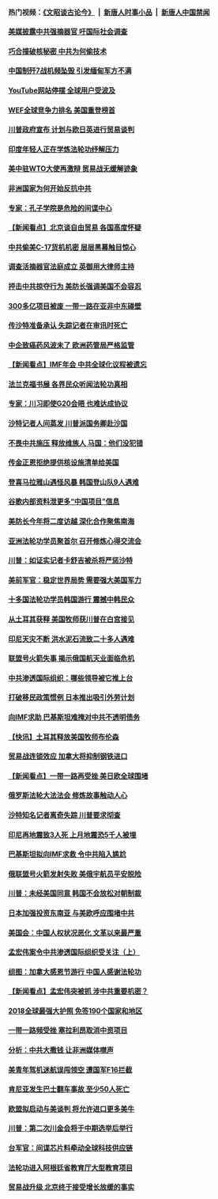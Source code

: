 #### 热门视频：[《文昭谈古论今》](https://github.com/gfw-breaker/wenzhao/blob/master/README.md?t=10171234) &nbsp;|&nbsp; [新唐人时事小品](https://github.com/gfw-breaker/ntdtv-comedy/blob/master/README.md?t=10171234) &nbsp;|&nbsp; [新唐人中国禁闻](https://github.com/gfw-breaker/ntdtv-news/blob/master/README.md?t=10171234)

#### [美媒披露中共强摘器官 吁国际社会调查](../pages/nsc418/n10789337.md?t=10171234) 

#### [巧合撞破核秘密 中共为何偷技术](../pages/nsc418/n10788217.md?t=10171234) 

#### [中国制歼7战机频坠毁 引发缅甸军方不满](../pages/nsc418/n10788418.md?t=10171234) 

#### [YouTube网站停摆 全球用户受波及](../pages/nsc418/n10788989.md?t=10171234) 

#### [WEF全球竞争力排名 美国重登榜首](../pages/nsc418/n10788605.md?t=10171234) 

#### [川普政府宣布 计划与欧日英进行贸易谈判](../pages/nsc418/n10788496.md?t=10171234) 

#### [印度年轻人正在学炼法轮功纾解压力](../pages/nsc418/n10787667.md?t=10171234) 

#### [美中驻WTO大使再激辩 贸易战无缓解迹象](../pages/nsc418/n10787893.md?t=10171234) 

#### [非洲国家为何开始反抗中共](../pages/nsc418/n10788253.md?t=10171234) 

#### [专家：孔子学院是危险的间谍中心](../pages/nsc418/n10746252.md?t=10171234) 

#### [【新闻看点】北京谈自由贸易 各国高度怀疑](../pages/nsc418/n10787737.md?t=10171234) 

#### [中共偷美C-17货机机密 层层黑幕触目惊心](../pages/nsc418/n10787673.md?t=10171234) 

#### [调查活摘器官法庭成立 英御用大律师主持](../pages/nsc418/n10787477.md?t=10171234) 

#### [抨击中共掠夺行为 美防长强调美国不会容忍](../pages/nsc418/n10787167.md?t=10171234) 

#### [300多亿项目被废 一带一路在亚非中东碰壁](../pages/nsc418/n10787144.md?t=10171234) 

#### [传沙特准备承认 失踪记者在审讯时死亡](../pages/nsc418/n10786900.md?t=10171234) 

#### [中企致癌药风波未了 欧洲药管局严格监管](../pages/nsc418/n10785912.md?t=10171234) 

#### [【新闻看点】IMF年会 中共全球化议程被遗忘](../pages/nsc418/n10785214.md?t=10171234) 

#### [法兰克福书展 各界民众听闻法轮功真相](../pages/nsc418/n10782900.md?t=10171234) 

#### [专家：川习即使G20会晤 也难达成协议](../pages/nsc418/n10785213.md?t=10171234) 

#### [沙特记者人间蒸发 川普派国务卿赴沙国](../pages/nsc418/n10785192.md?t=10171234) 

#### [不畏中共施压 释放维族人 马国：他们没犯错](../pages/nsc418/n10784464.md?t=10171234) 

#### [传金正恩拒绝提供核设施清单给美国](../pages/nsc418/n10784510.md?t=10171234) 

#### [登喜马拉雅山遇怪风暴 韩国登山队9人遇难](../pages/nsc418/n10784286.md?t=10171234) 

#### [谷歌内部资料泄更多“中国项目”信息](../pages/nsc418/n10783142.md?t=10171234) 

#### [美防长今年将二度访越 深化合作聚焦南海](../pages/nsc418/n10783067.md?t=10171234) 

#### [亚洲法轮功学员聚首尔 召开修炼心得交流会](../pages/nsc418/n10780294.md?t=10171234) 

#### [川普：如证实记者卡舒吉被杀将严惩沙特](../pages/nsc418/n10782611.md?t=10171234) 

#### [美前军官：稳定世界局势 需要强大美国军力](../pages/nsc418/n10781975.md?t=10171234) 

#### [十多国法轮功学员韩国游行 震撼中韩民众](../pages/nsc418/n10781244.md?t=10171234) 

#### [从土耳其获释 美国牧师获川普在白宫接见](../pages/nsc418/n10781786.md?t=10171234) 

#### [印尼天灾不断 洪水泥石流致二十多人遇难](../pages/nsc418/n10781733.md?t=10171234) 

#### [联盟号火箭失事 揭示俄国航天业面临危机](../pages/nsc418/n10781049.md?t=10171234) 

#### [中共渗透国际组织：哪些领导被它推上台](../pages/nsc418/n10780076.md?t=10171234) 

#### [打破移民政策惯例 日本推出吸引外劳计划](../pages/nsc418/n10780027.md?t=10171234) 

#### [向IMF求助 巴基斯坦难掩对中共不透明债务](../pages/nsc418/n10779334.md?t=10171234) 

#### [【快讯】土耳其释放美国牧师布伦森](../pages/nsc418/n10779530.md?t=10171234) 

#### [贸易战连锁效应 加拿大将抑制钢铁进口](../pages/nsc418/n10778999.md?t=10171234) 

#### [【新闻看点】一带一路再受挫 美日欧全球围堵](../pages/nsc418/n10777284.md?t=10171234) 

#### [俄罗斯法轮大法法会 修炼故事触动人心](../pages/nsc418/n10777123.md?t=10171234) 

#### [沙特知名记者离奇失踪 川普要求彻查](../pages/nsc418/n10777290.md?t=10171234) 

#### [印尼再地震致3人死 上月地震恐5千人被埋](../pages/nsc418/n10776842.md?t=10171234) 

#### [巴基斯坦拟向IMF求救 令中共陷入尴尬](../pages/nsc418/n10775275.md?t=10171234) 

#### [俄联盟号火箭发射失败 美俄宇航员平安脱险](../pages/nsc418/n10776805.md?t=10171234) 

#### [川普：未经美国同意 韩国不会放松对朝制裁](../pages/nsc418/n10776516.md?t=10171234) 

#### [日本加强投资东南亚 与美欧呼应围堵中共](../pages/nsc418/n10776420.md?t=10171234) 

#### [美国会：中国人权状况恶化 文革以来最严重](../pages/nsc418/n10775405.md?t=10171234) 

#### [孟宏伟案令中共渗透国际组织受关注（上）](../pages/nsc418/n10773407.md?t=10171234) 

#### [组图：加拿大感恩节游行 中国人感谢法轮功](../pages/nsc418/n10774602.md?t=10171234) 

#### [【新闻看点】孟宏伟突被抓 涉中共重要机密？](../pages/nsc418/n10774768.md?t=10171234) 

#### [2018全球最强大护照 免签190个国家和地区](../pages/nsc418/n10774785.md?t=10171234) 

#### [一带一路频受挫 塞拉利昂取消中资项目](../pages/nsc418/n10774667.md?t=10171234) 

#### [分析：中共大撒钱 让非洲媒体噤声](../pages/nsc418/n10772349.md?t=10171234) 

#### [美青年驾机迷航误闯领空 遭国军F16拦截](../pages/nsc418/n10774153.md?t=10171234) 

#### [肯尼亚发生巴士翻车事故 至少50人死亡](../pages/nsc418/n10774150.md?t=10171234) 

#### [欧盟拟启动与美谈判 将允许进口更多美牛](../pages/nsc418/n10773644.md?t=10171234) 

#### [川普：第二次川金会将于中期选举后举行](../pages/nsc418/n10773708.md?t=10171234) 

#### [台军官：间谍芯片料牵动全球科技供应链](../pages/nsc418/n10772822.md?t=10171234) 

#### [法轮功进入阿根廷省教育厅大型教育项目](../pages/nsc418/n10772186.md?t=10171234) 

#### [贸易战升级 北京终于接受增长放缓的事实](../pages/nsc418/n10772868.md?t=10171234) 

